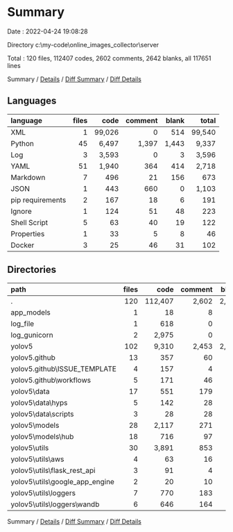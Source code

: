 # Summary

Date : 2022-04-24 19:08:28

Directory c:\my-code\online_images_collector\server

Total : 120 files,  112407 codes, 2602 comments, 2642 blanks, all 117651 lines

Summary / [Details](details.md) / [Diff Summary](diff.md) / [Diff Details](diff-details.md)

## Languages
| language | files | code | comment | blank | total |
| :--- | ---: | ---: | ---: | ---: | ---: |
| XML | 1 | 99,026 | 0 | 514 | 99,540 |
| Python | 45 | 6,497 | 1,397 | 1,443 | 9,337 |
| Log | 3 | 3,593 | 0 | 3 | 3,596 |
| YAML | 51 | 1,940 | 364 | 414 | 2,718 |
| Markdown | 7 | 496 | 21 | 156 | 673 |
| JSON | 1 | 443 | 660 | 0 | 1,103 |
| pip requirements | 2 | 167 | 18 | 6 | 191 |
| Ignore | 1 | 124 | 51 | 48 | 223 |
| Shell Script | 5 | 63 | 40 | 19 | 122 |
| Properties | 1 | 33 | 5 | 8 | 46 |
| Docker | 3 | 25 | 46 | 31 | 102 |

## Directories
| path | files | code | comment | blank | total |
| :--- | ---: | ---: | ---: | ---: | ---: |
| . | 120 | 112,407 | 2,602 | 2,642 | 117,651 |
| app_models | 1 | 18 | 8 | 5 | 31 |
| log_file | 1 | 618 | 0 | 1 | 619 |
| log_gunicorn | 2 | 2,975 | 0 | 2 | 2,977 |
| yolov5 | 102 | 9,310 | 2,453 | 2,041 | 13,804 |
| yolov5\.github | 13 | 357 | 60 | 81 | 498 |
| yolov5\.github\ISSUE_TEMPLATE | 4 | 157 | 4 | 19 | 180 |
| yolov5\.github\workflows | 5 | 171 | 46 | 53 | 270 |
| yolov5\data | 17 | 551 | 179 | 132 | 862 |
| yolov5\data\hyps | 5 | 142 | 28 | 11 | 181 |
| yolov5\data\scripts | 3 | 28 | 28 | 11 | 67 |
| yolov5\models | 28 | 2,117 | 271 | 435 | 2,823 |
| yolov5\models\hub | 18 | 716 | 97 | 159 | 972 |
| yolov5\utils | 30 | 3,891 | 853 | 938 | 5,682 |
| yolov5\utils\aws | 4 | 63 | 16 | 18 | 97 |
| yolov5\utils\flask_rest_api | 3 | 91 | 4 | 31 | 126 |
| yolov5\utils\google_app_engine | 2 | 20 | 10 | 11 | 41 |
| yolov5\utils\loggers | 7 | 770 | 183 | 146 | 1,099 |
| yolov5\utils\loggers\wandb | 6 | 646 | 164 | 121 | 931 |

Summary / [Details](details.md) / [Diff Summary](diff.md) / [Diff Details](diff-details.md)
